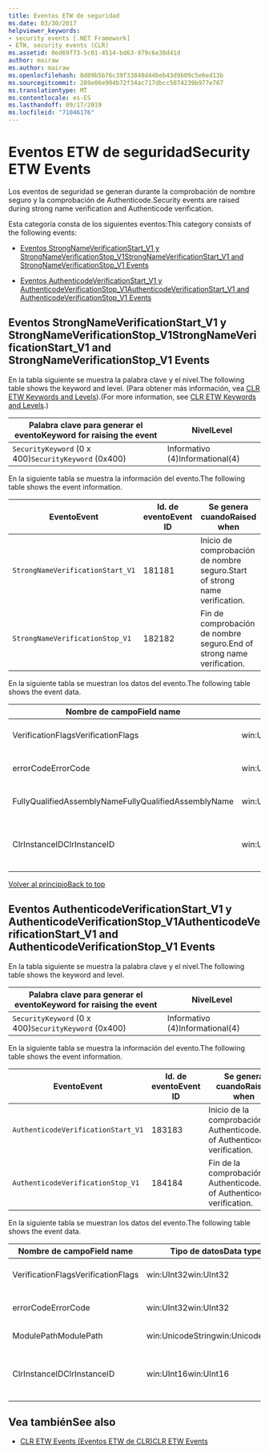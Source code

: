 ```yaml
---
title: Eventos ETW de seguridad
ms.date: 03/30/2017
helpviewer_keywords:
- security events [.NET Framework]
- ETW, security events (CLR)
ms.assetid: 0ed69f73-5c01-4514-bd63-979c6e38d41d
author: mairaw
ms.author: mairaw
ms.openlocfilehash: 8d09b5b76c39f33848d44beb43d9b09c5e6ed13b
ms.sourcegitcommit: 289e06e904b72f34ac717dbcc5074239b977e707
ms.translationtype: MT
ms.contentlocale: es-ES
ms.lasthandoff: 09/17/2019
ms.locfileid: "71046176"
---
```

# <a name="security-etw-events"></a><span data-ttu-id="6d1a6-102">Eventos ETW de seguridad</span><span class="sxs-lookup"><span data-stu-id="6d1a6-102">Security ETW Events</span></span>
<a name="top"></a> <span data-ttu-id="6d1a6-103">Los eventos de seguridad se generan durante la comprobación de nombre seguro y la comprobación de Authenticode.</span><span class="sxs-lookup"><span data-stu-id="6d1a6-103">Security events are raised during strong name verification and Authenticode verification.</span></span>  
  
 <span data-ttu-id="6d1a6-104">Esta categoría consta de los siguientes eventos:</span><span class="sxs-lookup"><span data-stu-id="6d1a6-104">This category consists of the following events:</span></span>  
  
- [<span data-ttu-id="6d1a6-105">Eventos StrongNameVerificationStart_V1 y StrongNameVerificationStop_V1</span><span class="sxs-lookup"><span data-stu-id="6d1a6-105">StrongNameVerificationStart_V1 and StrongNameVerificationStop_V1 Events</span></span>](#strongnameverificationstart_v1_and_strongnameverificationstop_v1_events)  
  
- [<span data-ttu-id="6d1a6-106">Eventos AuthenticodeVerificationStart_V1 y AuthenticodeVerificationStop_V1</span><span class="sxs-lookup"><span data-stu-id="6d1a6-106">AuthenticodeVerificationStart_V1 and AuthenticodeVerificationStop_V1 Events</span></span>](#authenticodeverificationstart_v1_and_authenticodeverificationstop_v1_events)  
  
<a name="strongnameverificationstart_v1_and_strongnameverificationstop_v1_events"></a>   
## <a name="strongnameverificationstart_v1-and-strongnameverificationstop_v1-events"></a><span data-ttu-id="6d1a6-107">Eventos StrongNameVerificationStart_V1 y StrongNameVerificationStop_V1</span><span class="sxs-lookup"><span data-stu-id="6d1a6-107">StrongNameVerificationStart_V1 and StrongNameVerificationStop_V1 Events</span></span>  
 <span data-ttu-id="6d1a6-108">En la tabla siguiente se muestra la palabra clave y el nivel.</span><span class="sxs-lookup"><span data-stu-id="6d1a6-108">The following table shows the keyword and level.</span></span> <span data-ttu-id="6d1a6-109">(Para obtener más información, vea [CLR ETW Keywords and Levels](clr-etw-keywords-and-levels.md)).</span><span class="sxs-lookup"><span data-stu-id="6d1a6-109">(For more information, see [CLR ETW Keywords and Levels](clr-etw-keywords-and-levels.md).)</span></span>  
  
|<span data-ttu-id="6d1a6-110">Palabra clave para generar el evento</span><span class="sxs-lookup"><span data-stu-id="6d1a6-110">Keyword for raising the event</span></span>|<span data-ttu-id="6d1a6-111">Nivel</span><span class="sxs-lookup"><span data-stu-id="6d1a6-111">Level</span></span>|  
|-----------------------------------|-----------|  
|<span data-ttu-id="6d1a6-112">`SecurityKeyword` (0 x 400)</span><span class="sxs-lookup"><span data-stu-id="6d1a6-112">`SecurityKeyword` (0x400)</span></span>|<span data-ttu-id="6d1a6-113">Informativo (4)</span><span class="sxs-lookup"><span data-stu-id="6d1a6-113">Informational(4)</span></span>|  
  
 <span data-ttu-id="6d1a6-114">En la siguiente tabla se muestra la información del evento.</span><span class="sxs-lookup"><span data-stu-id="6d1a6-114">The following table shows the event information.</span></span>  
  
|<span data-ttu-id="6d1a6-115">Evento</span><span class="sxs-lookup"><span data-stu-id="6d1a6-115">Event</span></span>|<span data-ttu-id="6d1a6-116">Id. de evento</span><span class="sxs-lookup"><span data-stu-id="6d1a6-116">Event ID</span></span>|<span data-ttu-id="6d1a6-117">Se genera cuando</span><span class="sxs-lookup"><span data-stu-id="6d1a6-117">Raised when</span></span>|  
|-----------|--------------|-----------------|  
|`StrongNameVerificationStart_V1`|<span data-ttu-id="6d1a6-118">181</span><span class="sxs-lookup"><span data-stu-id="6d1a6-118">181</span></span>|<span data-ttu-id="6d1a6-119">Inicio de comprobación de nombre seguro.</span><span class="sxs-lookup"><span data-stu-id="6d1a6-119">Start of strong name verification.</span></span>|  
|`StrongNameVerificationStop_V1`|<span data-ttu-id="6d1a6-120">182</span><span class="sxs-lookup"><span data-stu-id="6d1a6-120">182</span></span>|<span data-ttu-id="6d1a6-121">Fin de comprobación de nombre seguro.</span><span class="sxs-lookup"><span data-stu-id="6d1a6-121">End of strong name verification.</span></span>|  
  
 <span data-ttu-id="6d1a6-122">En la siguiente tabla se muestran los datos del evento.</span><span class="sxs-lookup"><span data-stu-id="6d1a6-122">The following table shows the event data.</span></span>  
  
|<span data-ttu-id="6d1a6-123">Nombre de campo</span><span class="sxs-lookup"><span data-stu-id="6d1a6-123">Field name</span></span>|<span data-ttu-id="6d1a6-124">Tipo de datos</span><span class="sxs-lookup"><span data-stu-id="6d1a6-124">Data type</span></span>|<span data-ttu-id="6d1a6-125">DESCRIPCIÓN</span><span class="sxs-lookup"><span data-stu-id="6d1a6-125">Description</span></span>|  
|----------------|---------------|-----------------|  
|<span data-ttu-id="6d1a6-126">VerificationFlags</span><span class="sxs-lookup"><span data-stu-id="6d1a6-126">VerificationFlags</span></span>|<span data-ttu-id="6d1a6-127">win:UInt32</span><span class="sxs-lookup"><span data-stu-id="6d1a6-127">win:UInt32</span></span>|<span data-ttu-id="6d1a6-128">Marcas de verificación.</span><span class="sxs-lookup"><span data-stu-id="6d1a6-128">The verification flags.</span></span>|  
|<span data-ttu-id="6d1a6-129">errorCode</span><span class="sxs-lookup"><span data-stu-id="6d1a6-129">ErrorCode</span></span>|<span data-ttu-id="6d1a6-130">win:UInt32</span><span class="sxs-lookup"><span data-stu-id="6d1a6-130">win:UInt32</span></span>|<span data-ttu-id="6d1a6-131">Código de error HResult.</span><span class="sxs-lookup"><span data-stu-id="6d1a6-131">The HResult error code.</span></span>|  
|<span data-ttu-id="6d1a6-132">FullyQualifiedAssemblyName</span><span class="sxs-lookup"><span data-stu-id="6d1a6-132">FullyQualifiedAssemblyName</span></span>|<span data-ttu-id="6d1a6-133">win:UnicodeString</span><span class="sxs-lookup"><span data-stu-id="6d1a6-133">win:UnicodeString</span></span>|<span data-ttu-id="6d1a6-134">Nombre completo del ensamblado.</span><span class="sxs-lookup"><span data-stu-id="6d1a6-134">The fully qualified assembly name.</span></span>|  
|<span data-ttu-id="6d1a6-135">ClrInstanceID</span><span class="sxs-lookup"><span data-stu-id="6d1a6-135">ClrInstanceID</span></span>|<span data-ttu-id="6d1a6-136">win:UInt16</span><span class="sxs-lookup"><span data-stu-id="6d1a6-136">win:UInt16</span></span>|<span data-ttu-id="6d1a6-137">Identificador único para la instancia de CLR o CoreCLR.</span><span class="sxs-lookup"><span data-stu-id="6d1a6-137">Unique ID for the instance of CLR or CoreCLR.</span></span>|  
  
 [<span data-ttu-id="6d1a6-138">Volver al principio</span><span class="sxs-lookup"><span data-stu-id="6d1a6-138">Back to top</span></span>](#top)  
  
<a name="authenticodeverificationstart_v1_and_authenticodeverificationstop_v1_events"></a>   
## <a name="authenticodeverificationstart_v1-and-authenticodeverificationstop_v1-events"></a><span data-ttu-id="6d1a6-139">Eventos AuthenticodeVerificationStart_V1 y AuthenticodeVerificationStop_V1</span><span class="sxs-lookup"><span data-stu-id="6d1a6-139">AuthenticodeVerificationStart_V1 and AuthenticodeVerificationStop_V1 Events</span></span>  
 <span data-ttu-id="6d1a6-140">En la tabla siguiente se muestra la palabra clave y el nivel.</span><span class="sxs-lookup"><span data-stu-id="6d1a6-140">The following table shows the keyword and level.</span></span>  
  
|<span data-ttu-id="6d1a6-141">Palabra clave para generar el evento</span><span class="sxs-lookup"><span data-stu-id="6d1a6-141">Keyword for raising the event</span></span>|<span data-ttu-id="6d1a6-142">Nivel</span><span class="sxs-lookup"><span data-stu-id="6d1a6-142">Level</span></span>|  
|-----------------------------------|-----------|  
|<span data-ttu-id="6d1a6-143">`SecurityKeyword` (0 x 400)</span><span class="sxs-lookup"><span data-stu-id="6d1a6-143">`SecurityKeyword` (0x400)</span></span>|<span data-ttu-id="6d1a6-144">Informativo (4)</span><span class="sxs-lookup"><span data-stu-id="6d1a6-144">Informational(4)</span></span>|  
  
 <span data-ttu-id="6d1a6-145">En la siguiente tabla se muestra la información del evento.</span><span class="sxs-lookup"><span data-stu-id="6d1a6-145">The following table shows the event information.</span></span>  
  
|<span data-ttu-id="6d1a6-146">Evento</span><span class="sxs-lookup"><span data-stu-id="6d1a6-146">Event</span></span>|<span data-ttu-id="6d1a6-147">Id. de evento</span><span class="sxs-lookup"><span data-stu-id="6d1a6-147">Event ID</span></span>|<span data-ttu-id="6d1a6-148">Se genera cuando</span><span class="sxs-lookup"><span data-stu-id="6d1a6-148">Raised when</span></span>|  
|-----------|--------------|-----------------|  
|`AuthenticodeVerificationStart_V1`|<span data-ttu-id="6d1a6-149">183</span><span class="sxs-lookup"><span data-stu-id="6d1a6-149">183</span></span>|<span data-ttu-id="6d1a6-150">Inicio de la comprobación de Authenticode.</span><span class="sxs-lookup"><span data-stu-id="6d1a6-150">Start of Authenticode verification.</span></span>|  
|`AuthenticodeVerificationStop_V1`|<span data-ttu-id="6d1a6-151">184</span><span class="sxs-lookup"><span data-stu-id="6d1a6-151">184</span></span>|<span data-ttu-id="6d1a6-152">Fin de la comprobación de Authenticode.</span><span class="sxs-lookup"><span data-stu-id="6d1a6-152">End of Authenticode verification.</span></span>|  
  
 <span data-ttu-id="6d1a6-153">En la siguiente tabla se muestran los datos del evento.</span><span class="sxs-lookup"><span data-stu-id="6d1a6-153">The following table shows the event data.</span></span>  
  
|<span data-ttu-id="6d1a6-154">Nombre de campo</span><span class="sxs-lookup"><span data-stu-id="6d1a6-154">Field name</span></span>|<span data-ttu-id="6d1a6-155">Tipo de datos</span><span class="sxs-lookup"><span data-stu-id="6d1a6-155">Data type</span></span>|<span data-ttu-id="6d1a6-156">DESCRIPCIÓN</span><span class="sxs-lookup"><span data-stu-id="6d1a6-156">Description</span></span>|  
|----------------|---------------|-----------------|  
|<span data-ttu-id="6d1a6-157">VerificationFlags</span><span class="sxs-lookup"><span data-stu-id="6d1a6-157">VerificationFlags</span></span>|<span data-ttu-id="6d1a6-158">win:UInt32</span><span class="sxs-lookup"><span data-stu-id="6d1a6-158">win:UInt32</span></span>|<span data-ttu-id="6d1a6-159">Marcas de verificación.</span><span class="sxs-lookup"><span data-stu-id="6d1a6-159">The verification flags.</span></span>|  
|<span data-ttu-id="6d1a6-160">errorCode</span><span class="sxs-lookup"><span data-stu-id="6d1a6-160">ErrorCode</span></span>|<span data-ttu-id="6d1a6-161">win:UInt32</span><span class="sxs-lookup"><span data-stu-id="6d1a6-161">win:UInt32</span></span>|<span data-ttu-id="6d1a6-162">Código de error HResult.</span><span class="sxs-lookup"><span data-stu-id="6d1a6-162">The HResult error code.</span></span>|  
|<span data-ttu-id="6d1a6-163">ModulePath</span><span class="sxs-lookup"><span data-stu-id="6d1a6-163">ModulePath</span></span>|<span data-ttu-id="6d1a6-164">win:UnicodeString</span><span class="sxs-lookup"><span data-stu-id="6d1a6-164">win:UnicodeString</span></span>|<span data-ttu-id="6d1a6-165">Ruta de acceso del módulo.</span><span class="sxs-lookup"><span data-stu-id="6d1a6-165">The module path.</span></span>|  
|<span data-ttu-id="6d1a6-166">ClrInstanceID</span><span class="sxs-lookup"><span data-stu-id="6d1a6-166">ClrInstanceID</span></span>|<span data-ttu-id="6d1a6-167">win:UInt16</span><span class="sxs-lookup"><span data-stu-id="6d1a6-167">win:UInt16</span></span>|<span data-ttu-id="6d1a6-168">Identificador único para la instancia de CLR o CoreCLR.</span><span class="sxs-lookup"><span data-stu-id="6d1a6-168">Unique ID for the instance of CLR or CoreCLR.</span></span>|  
  
## <a name="see-also"></a><span data-ttu-id="6d1a6-169">Vea también</span><span class="sxs-lookup"><span data-stu-id="6d1a6-169">See also</span></span>

- [<span data-ttu-id="6d1a6-170">CLR ETW Events (Eventos ETW de CLR)</span><span class="sxs-lookup"><span data-stu-id="6d1a6-170">CLR ETW Events</span></span>](clr-etw-events.md)
